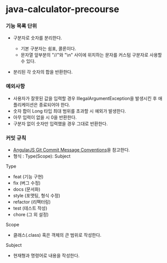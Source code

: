 # java-calculator-precourse


### 기능 목록 단위 

- 구분자로 숫자를 분리한다. 
  - 기본 구분자는 쉼표, 콜론이다.
  - 문자열 앞부분의 "//"와 "\n" 사이에 위치하는 문자를 커스텀 구분자로 사용할 수 있다.

- 분리된 각 숫자의 합을 반환한다.

### 예외사항
- 사용자가 잘못된 값을 입력할 경우 IllegalArgumentException을 발생시킨 후 애플리케이션은 종료되어야 한다.
- 숫자 합이 Long 타입 최대 범위를 초과할 시 예외가 발생한다.
- 아무 입력이 없을 시 0을 반환한다.
- 구분자 없이 숫자만 입력했을 경우 그대로 반환한다.

### 커밋 규칙

- [AngularJS Git Commit Message Conventions](https://gist.github.com/stephenparish/9941e89d80e2bc58a153#allowed-type)을 참고한다.
- 형식 : Type(Scope): Subject 

Type
- feat (기능 구현)
- fix (버그 수정)
- docs (문서화)
- style (포맷팅, 형식 수정)
- refactor (리팩터링)
- test (테스트 작성)
- chore (그 외 설정)

Scope
- 클래스(.class) 혹은 객체의 큰 범위로 작성한다.

Subject
- 현재형과 명령어로 내용을 작성한다.